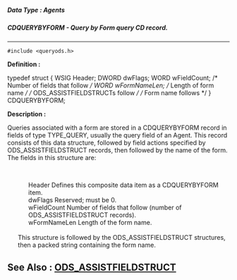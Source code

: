 ##### Data Type : Agents
##### CDQUERYBYFORM - Query by Form query CD record.
---
```
#include <queryods.h>
```

**Definition :**

typedef struct {
   WSIG Header;
   DWORD dwFlags;
   WORD wFieldCount;  /* Number of fields that follow */
 WORD wFormNameLen; /* Length of form name */
  /* ODS_ASSISTFIELDSTRUCTs follow */
	 /* Form name follows */
} CDQUERYBYFORM;

**Description :**

Queries associated with a form are stored in a CDQUERYBYFORM record in fields of type TYPE_QUERY, usually the query field of an Agent.  This record consists of this data structure, followed by field actions specified by ODS_ASSISTFIELDSTRUCT records, then followed by the name of the form.  The fields in this structure are:
<ul><br>

<ul>Header		Defines this composite data item as a CDQUERYBYFORM item.<br>
dwFlags		Reserved;  must be 0.<br>
wFieldCount		Number of fields that follow (number of ODS_ASSISTFIELDSTRUCT records).<br>
wFormNameLen	Length of the form name.</ul>
<br>
This structure is followed by the ODS_ASSISTFIELDSTRUCT structures, then a packed string containing the form name.</ul>



**See Also :**
[ODS_ASSISTFIELDSTRUCT](/domino-c-api-docs/reference/Data/ODS_ASSISTFIELDSTRUCT)
---
